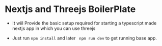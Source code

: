 # Nextjs and Threejs BoilerPlate 

- It wiil Provide the basic setup required for starting a typescript made nextjs app in which you can use threejs

- Just run ```npm install``` and later ``` npm run dev``` to get running base app.
